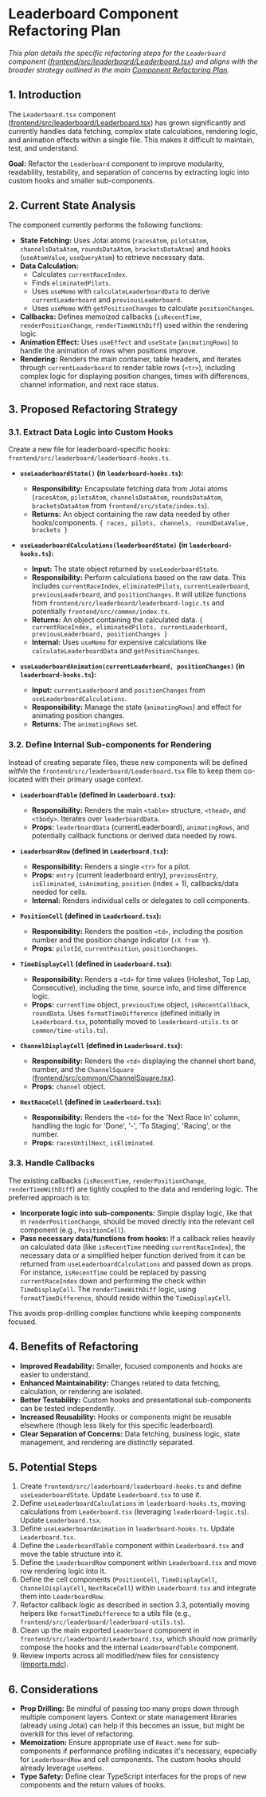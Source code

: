# Leaderboard Component Refactoring Plan

*This plan details the specific refactoring steps for the `Leaderboard` component ([frontend/src/leaderboard/Leaderboard.tsx](mdc:frontend/src/leaderboard/Leaderboard.tsx)) and aligns with the broader strategy outlined in the main [Component Refactoring Plan](mdc:docs/component-refactoring-plan.md).*

## 1. Introduction

The `Leaderboard.tsx` component ([frontend/src/leaderboard/Leaderboard.tsx](mdc:frontend/src/leaderboard/Leaderboard.tsx)) has grown significantly and currently handles data fetching, complex state calculations, rendering logic, and animation effects within a single file. This makes it difficult to maintain, test, and understand.

**Goal:** Refactor the `Leaderboard` component to improve modularity, readability, testability, and separation of concerns by extracting logic into custom hooks and smaller sub-components.

## 2. Current State Analysis

The component currently performs the following functions:

-   **State Fetching:** Uses Jotai atoms (`racesAtom`, `pilotsAtom`, `channelsDataAtom`, `roundsDataAtom`, `bracketsDataAtom`) and hooks (`useAtomValue`, `useQueryAtom`) to retrieve necessary data.
-   **Data Calculation:**
    -   Calculates `currentRaceIndex`.
    -   Finds `eliminatedPilots`.
    -   Uses `useMemo` with `calculateLeaderboardData` to derive `currentLeaderboard` and `previousLeaderboard`.
    -   Uses `useMemo` with `getPositionChanges` to calculate `positionChanges`.
-   **Callbacks:** Defines memoized callbacks (`isRecentTime`, `renderPositionChange`, `renderTimeWithDiff`) used within the rendering logic.
-   **Animation Effect:** Uses `useEffect` and `useState` (`animatingRows`) to handle the animation of rows when positions improve.
-   **Rendering:** Renders the main container, table headers, and iterates through `currentLeaderboard` to render table rows (`<tr>`), including complex logic for displaying position changes, times with differences, channel information, and next race status.

## 3. Proposed Refactoring Strategy

### 3.1. Extract Data Logic into Custom Hooks

Create a new file for leaderboard-specific hooks: `frontend/src/leaderboard/leaderboard-hooks.ts`.

-   **`useLeaderboardState()` (in `leaderboard-hooks.ts`):**
    -   **Responsibility:** Encapsulate fetching data from Jotai atoms (`racesAtom`, `pilotsAtom`, `channelsDataAtom`, `roundsDataAtom`, `bracketsDataAtom` from `frontend/src/state/index.ts`).
    -   **Returns:** An object containing the raw data needed by other hooks/components.
    `{ races, pilots, channels, roundDataValue, brackets }`

-   **`useLeaderboardCalculations(leaderboardState)` (in `leaderboard-hooks.ts`):**
    -   **Input:** The state object returned by `useLeaderboardState`.
    -   **Responsibility:** Perform calculations based on the raw data. This includes `currentRaceIndex`, `eliminatedPilots`, `currentLeaderboard`, `previousLeaderboard`, and `positionChanges`. It will utilize functions from `frontend/src/leaderboard/leaderboard-logic.ts` and potentially `frontend/src/common/index.ts`.
    -   **Returns:** An object containing the calculated data.
    `{ currentRaceIndex, eliminatedPilots, currentLeaderboard, previousLeaderboard, positionChanges }`
    -   **Internal:** Uses `useMemo` for expensive calculations like `calculateLeaderboardData` and `getPositionChanges`.

-   **`useLeaderboardAnimation(currentLeaderboard, positionChanges)` (in `leaderboard-hooks.ts`):**
    -   **Input:** `currentLeaderboard` and `positionChanges` from `useLeaderboardCalculations`.
    -   **Responsibility:** Manage the state (`animatingRows`) and effect for animating position changes.
    -   **Returns:** The `animatingRows` set.

### 3.2. Define Internal Sub-components for Rendering

Instead of creating separate files, these new components will be defined *within* the `frontend/src/leaderboard/Leaderboard.tsx` file to keep them co-located with their primary usage context.

-   **`LeaderboardTable` (defined in `Leaderboard.tsx`):**
    -   **Responsibility:** Renders the main `<table>` structure, `<thead>`, and `<tbody>`. Iterates over `leaderboardData`.
    -   **Props:** `leaderboardData` (currentLeaderboard), `animatingRows`, and potentially callback functions or derived data needed by rows.

-   **`LeaderboardRow` (defined in `Leaderboard.tsx`):**
    -   **Responsibility:** Renders a single `<tr>` for a pilot.
    -   **Props:** `entry` (current leaderboard entry), `previousEntry`, `isEliminated`, `isAnimating`, `position` (index + 1), callbacks/data needed for cells.
    -   **Internal:** Renders individual cells or delegates to cell components.

-   **`PositionCell` (defined in `Leaderboard.tsx`):**
    -   **Responsibility:** Renders the position `<td>`, including the position number and the position change indicator (`↑X from Y`).
    -   **Props:** `pilotId`, `currentPosition`, `positionChanges`.

-   **`TimeDisplayCell` (defined in `Leaderboard.tsx`):**
    -   **Responsibility:** Renders a `<td>` for time values (Holeshot, Top Lap, Consecutive), including the time, source info, and time difference logic.
    -   **Props:** `currentTime` object, `previousTime` object, `isRecentCallback`, `roundData`. Uses `formatTimeDifference` (defined initially in `Leaderboard.tsx`, potentially moved to `leaderboard-utils.ts` or `common/time-utils.ts`).

-   **`ChannelDisplayCell` (defined in `Leaderboard.tsx`):**
    -   **Responsibility:** Renders the `<td>` displaying the channel short band, number, and the `ChannelSquare` ([frontend/src/common/ChannelSquare.tsx](mdc:frontend/src/common/ChannelSquare.tsx)).
    -   **Props:** `channel` object.

-   **`NextRaceCell` (defined in `Leaderboard.tsx`):**
    -   **Responsibility:** Renders the `<td>` for the 'Next Race In' column, handling the logic for 'Done', '-', 'To Staging', 'Racing', or the number.
    -   **Props:** `racesUntilNext`, `isEliminated`.

### 3.3. Handle Callbacks

The existing callbacks (`isRecentTime`, `renderPositionChange`, `renderTimeWithDiff`) are tightly coupled to the data and rendering logic. The preferred approach is to:

-   **Incorporate logic into sub-components:** Simple display logic, like that in `renderPositionChange`, should be moved directly into the relevant cell component (e.g., `PositionCell`).
-   **Pass necessary data/functions from hooks:** If a callback relies heavily on calculated data (like `isRecentTime` needing `currentRaceIndex`), the necessary data or a simplified helper function derived from it can be returned from `useLeaderboardCalculations` and passed down as props. For instance, `isRecentTime` could be replaced by passing `currentRaceIndex` down and performing the check within `TimeDisplayCell`. The `renderTimeWithDiff` logic, using `formatTimeDifference`, should reside within the `TimeDisplayCell`.

This avoids prop-drilling complex functions while keeping components focused.

## 4. Benefits of Refactoring

-   **Improved Readability:** Smaller, focused components and hooks are easier to understand.
-   **Enhanced Maintainability:** Changes related to data fetching, calculation, or rendering are isolated.
-   **Better Testability:** Custom hooks and presentational sub-components can be tested independently.
-   **Increased Reusability:** Hooks or components might be reusable elsewhere (though less likely for this specific leaderboard).
-   **Clear Separation of Concerns:** Data fetching, business logic, state management, and rendering are distinctly separated.

## 5. Potential Steps

1.  Create `frontend/src/leaderboard/leaderboard-hooks.ts` and define `useLeaderboardState`. Update `Leaderboard.tsx` to use it.
2.  Define `useLeaderboardCalculations` in `leaderboard-hooks.ts`, moving calculations from `Leaderboard.tsx` (leveraging `leaderboard-logic.ts`). Update `Leaderboard.tsx`.
3.  Define `useLeaderboardAnimation` in `leaderboard-hooks.ts`. Update `Leaderboard.tsx`.
4.  Define the `LeaderboardTable` component within `Leaderboard.tsx` and move the table structure into it.
5.  Define the `LeaderboardRow` component within `Leaderboard.tsx` and move row rendering logic into it.
6.  Define the cell components (`PositionCell`, `TimeDisplayCell`, `ChannelDisplayCell`, `NextRaceCell`) within `Leaderboard.tsx` and integrate them into `LeaderboardRow`.
7.  Refactor callback logic as described in section 3.3, potentially moving helpers like `formatTimeDifference` to a utils file (e.g., `frontend/src/leaderboard/leaderboard-utils.ts`).
8.  Clean up the main exported `Leaderboard` component in `frontend/src/leaderboard/Leaderboard.tsx`, which should now primarily compose the hooks and the internal `LeaderboardTable` component.
9.  Review imports across all modified/new files for consistency ([imports.mdc](mdc:.cursor/rules/imports.mdc)).

## 6. Considerations

-   **Prop Drilling:** Be mindful of passing too many props down through multiple component layers. Context or state management libraries (already using Jotai) can help if this becomes an issue, but might be overkill for this level of refactoring.
-   **Memoization:** Ensure appropriate use of `React.memo` for sub-components if performance profiling indicates it's necessary, especially for `LeaderboardRow` and cell components. The custom hooks should already leverage `useMemo`.
-   **Type Safety:** Define clear TypeScript interfaces for the props of new components and the return values of hooks. 